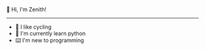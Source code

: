 👋 Hi, I'm Zenith!<hr>
- 🚴 I like cycling
- 🌱 I'm currently learn python
- ⌨️ I'm new to programming




<!---
Zenith48/Zenith48 is a ✨ special ✨ repository because its `README.md` (this file) appears on your GitHub profile.
You can click the Preview link to take a look at your changes.
--->

